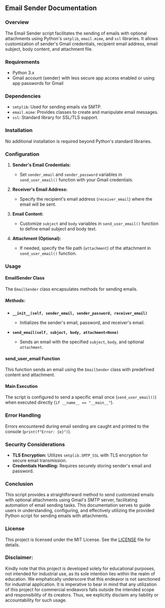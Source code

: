 ## Email Sender Documentation

### Overview

The Email Sender script facilitates the sending of emails with optional attachments using Python's `smtplib`, `email.mime`, and `ssl` libraries. It allows customization of sender's Gmail credentials, recipient email address, email subject, body content, and attachment file.

### Requirements

- Python 3.x
- Gmail account (sender) with less secure app access enabled or using app passwords for Gmail

### Dependencies

- `smtplib`: Used for sending emails via SMTP.
- `email.mime`: Provides classes to create and manipulate email messages.
- `ssl`: Standard library for SSL/TLS support.

### Installation

No additional installation is required beyond Python's standard libraries.

### Configuration

1. **Sender's Email Credentials:**
   - Set `sender_email` and `sender_password` variables in `send_user_email()` function with your Gmail credentials.

2. **Receiver's Email Address:**
   - Specify the recipient's email address (`receiver_email`) where the email will be sent.

3. **Email Content:**
   - Customize `subject` and `body` variables in `send_user_email()` function to define email subject and body text.

4. **Attachment (Optional):**
   - If needed, specify the file path (`attachment`) of the attachment in `send_user_email()` function.

### Usage

#### EmailSender Class

The `EmailSender` class encapsulates methods for sending emails.

##### Methods:

- **`__init__(self, sender_email, sender_password, receiver_email)`**
  - Initializes the sender's email, password, and receiver's email.

- **`send_email(self, subject, body, attachment=None)`**
  - Sends an email with the specified `subject`, `body`, and optional `attachment`.

#### send_user_email Function

This function sends an email using the `EmailSender` class with predefined content and attachment.

#### Main Execution

The script is configured to send a specific email once (`send_user_email()`) when executed directly (`if __name__ == "__main__"`).

### Error Handling

Errors encountered during email sending are caught and printed to the console (`print(f"Error: {e}")`).

### Security Considerations

- **TLS Encryption:** Utilizes `smtplib.SMTP_SSL` with TLS encryption for secure email transmission.
- **Credentials Handling:** Requires securely storing sender's email and password.

### Conclusion

This script provides a straightforward method to send customized emails with optional attachments using Gmail's SMTP server, facilitating automation of email sending tasks. This documentation serves to guide users in understanding, configuring, and effectively utilizing the provided Python script for sending emails with attachments.

### **License**

This project is licensed under the MIT License. See the [LICENSE](LICENSE) file for details.

### **Disclaimer:**

Kindly note that this project is developed solely for educational purposes, not intended for industrial use, as its sole intention lies within the realm of education. We emphatically underscore that this endeavor is not sanctioned for industrial application. It is imperative to bear in mind that any utilization of this project for commercial endeavors falls outside the intended scope and responsibility of its creators. Thus, we explicitly disclaim any liability or accountability for such usage.